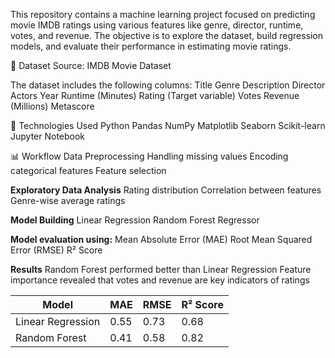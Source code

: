 This repository contains a machine learning project focused on predicting movie IMDB ratings using various features like genre, director, runtime, votes, and revenue. The objective is to explore the dataset, build regression models, and evaluate their performance in estimating movie ratings.

📁 Dataset
Source: IMDB Movie Dataset

The dataset includes the following columns:
Title
Genre
Description
Director
Actors
Year
Runtime (Minutes)
Rating (Target variable)
Votes
Revenue (Millions)
Metascore

🧰 Technologies Used
Python
Pandas
NumPy
Matplotlib
Seaborn
Scikit-learn
Jupyter Notebook

📊 Workflow
Data Preprocessing
Handling missing values
Encoding categorical features
Feature selection

**Exploratory Data Analysis**
Rating distribution
Correlation between features
Genre-wise average ratings

**Model Building**
Linear Regression
Random Forest Regressor

**Model evaluation using:**
Mean Absolute Error (MAE)
Root Mean Squared Error (RMSE)
R² Score

**Results**
Random Forest performed better than Linear Regression
Feature importance revealed that votes and revenue are key indicators of ratings

| Model             | MAE  | RMSE | R² Score |
| ----------------- | ---- | ---- | -------- |
| Linear Regression | 0.55 | 0.73 | 0.68     |
| Random Forest     | 0.41 | 0.58 | 0.82     |
